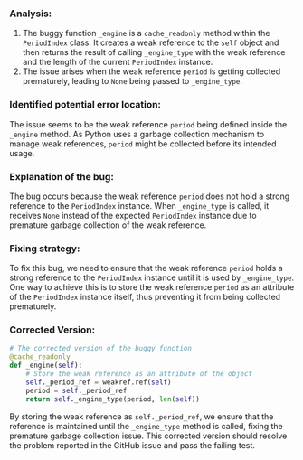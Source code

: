 ### Analysis:
1. The buggy function `_engine` is a `cache_readonly` method within the `PeriodIndex` class. It creates a weak reference to the `self` object and then returns the result of calling `_engine_type` with the weak reference and the length of the current `PeriodIndex` instance.
2. The issue arises when the weak reference `period` is getting collected prematurely, leading to `None` being passed to `_engine_type`.

### Identified potential error location:
The issue seems to be the weak reference `period` being defined inside the `_engine` method. As Python uses a garbage collection mechanism to manage weak references, `period` might be collected before its intended usage.

### Explanation of the bug:
The bug occurs because the weak reference `period` does not hold a strong reference to the `PeriodIndex` instance. When `_engine_type` is called, it receives `None` instead of the expected `PeriodIndex` instance due to premature garbage collection of the weak reference.

### Fixing strategy:
To fix this bug, we need to ensure that the weak reference `period` holds a strong reference to the `PeriodIndex` instance until it is used by `_engine_type`. One way to achieve this is to store the weak reference `period` as an attribute of the `PeriodIndex` instance itself, thus preventing it from being collected prematurely.

### Corrected Version:
```python
# The corrected version of the buggy function
@cache_readonly
def _engine(self):
    # Store the weak reference as an attribute of the object
    self._period_ref = weakref.ref(self)
    period = self._period_ref
    return self._engine_type(period, len(self))
``` 

By storing the weak reference as `self._period_ref`, we ensure that the reference is maintained until the `_engine_type` method is called, fixing the premature garbage collection issue. This corrected version should resolve the problem reported in the GitHub issue and pass the failing test.